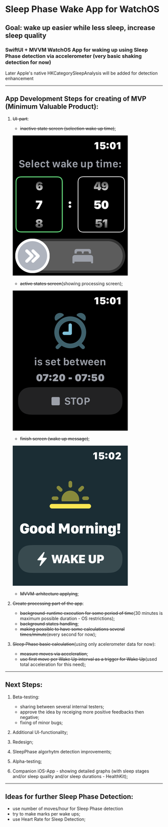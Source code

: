 # Sleep Phase Wake App for WatchOS

## Goal: wake up easier while less sleep, increase sleep quality

### SwiftUI + MVVM WatchOS App for waking up using Sleep Phase detection via accelerometer (very basic shaking detection for now)
Later Apple's native HKCategorySleepAnalysis will be added for detection enhancement

---

## App Development Steps for creating of MVP (Minimum Valuable Product):
  
1. ~~UI-part~~:
    - ~~inactive state screen (selection wake up time)~~;
    
    ![alt text](https://github.com/rusel95/SleepPhaseWakeApp/blob/main/SleepPhaseWakeApp%20WatchKit%20Extension/Resources/Examples/notstartedsession.PNG)
    
    - ~~active states screen~~(showing processing screen);
    
    ![alt text](https://github.com/rusel95/SleepPhaseWakeApp/blob/main/SleepPhaseWakeApp%20WatchKit%20Extension/Resources/Examples/startedsession.PNG)
        
    - ~~finish screen (wake up message)~~;
    
    ![alt text](https://github.com/rusel95/SleepPhaseWakeApp/blob/main/SleepPhaseWakeApp%20WatchKit%20Extension/Resources/Examples/wakeup.PNG)
    
    - ~~MVVM-arhitecture applying~~;

2. ~~Create processing part of the app~~:
    - ~~background-runtime execution for some period of time~~(30 minutes is maximum possible duration - OS restrictions);
    - ~~background states handling~~;
    - ~~making possible to have some calculations several times/minute~~(every second for now);
  
3. ~~Sleep Phase basic calculation~~(using only acelerometer data for now):
    - ~~measure moves via acceleration~~;
    - ~~use first move per Wake Up interval as a trigger for Wake Up~~(used total acceleration for this need);

---

## Next Steps:

1. Beta-testing: 
    - sharing between several internal testers; 
    - approve the idea by receiging more positive feedbacks then negative;
    - fixing of minor bugs;
   
2. Additional UI-functionality;

3. Redesign;

4. SleepPhase algorhytm detection improvements;

5. Alpha-testing;

6. Companion iOS-App - showing detailed graphs (with sleep stages and/or sleep quality and/or sleep durations - HealthKit);
        
---

## Ideas for further Sleep Phase Detection:
- use number of moves/hour for Sleep Phase detection
- try to make marks per wake ups;
- use Heart Rate for Sleep Detection;
